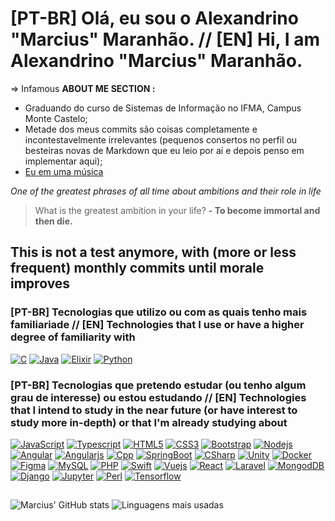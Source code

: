 <!--
**AlexandrinoMaranhao/AlexandrinoMaranhao** is a ✨ _special_ ✨ repository because its `README.md` (this file) appears on your GitHub profile.
Here are some ideas to get you started:
- 🔭 I’m currently working on ...
- 🌱 I’m currently learning ...
- 👯 I’m looking to collaborate on ...
- 🤔 I’m looking for help with ...
- 💬 Ask me about ...
- 📫 How to reach me: ...
- 😄 Pronouns: ...
- ⚡ Fun fact: ...
-->
# [PT-BR] Olá, eu sou o Alexandrino "Marcius" Maranhão. // [EN] Hi, I am Alexandrino "Marcius" Maranhão.
=> Infamous **ABOUT ME SECTION :**
- Graduando do curso de Sistemas de Informação no IFMA, Campus Monte Castelo;
- Metade dos meus commits são coisas completamente e incontestavelmente irrelevantes (pequenos consertos no perfil ou besteiras novas de Markdown que eu leio por aí e depois penso em implementar aqui);
- [Eu em uma música](https://open.spotify.com/intl-pt/track/0HZlND4giwzgolBpaNIRGV)

*One of the greatest phrases of all time about ambitions and their role in life*
> What is the greatest ambition in your life?
> **- To become immortal and then die.**


## This is not a test anymore, with (more or less frequent) monthly commits until morale improves

<!--
<div>
 <a href="https://www.instagram.com/daniel_korban_l/"><img src="https://img.shields.io/badge/Instagram-730F8A?style=for-the-badge&logo=instagram&logoColor=white"/></a>
 <a href="https://www.linkedin.com/in/daniel-lima-973a45227/"><img src="https://img.shields.io/badge/LinkedIn-0077B5?style=for-the-badge&logo=linkedin&logoColor=white"/></a>
 <a href="mailto:daniel99korban@gmail.com"><img src="https://img.shields.io/badge/Gmail-D14836?style=for-the-badge&logo=gmail&logoColor=white"/></a>
</div> [//]: -->

### [PT-BR] Tecnologias que utilizo ou com as quais tenho mais familiariade // [EN] Technologies that I use or have a higher degree of familiarity with 
[![C](https://img.shields.io/badge/C-00599C?style=for-the-badge&logo=c&logoColor=gold)](https://github.com/AlexandrinoMaranhao)
[![Java](https://img.shields.io/badge/Java-ED8B00?style=for-the-badge&logo=openjdk&logoColor=black)](https://github.com/AlexandrinoMaranhao)
[![Elixir](https://img.shields.io/badge/Elixir-100000?style=for-the-badge&logo=elixir&logoColor=gold)](https://github.com/AlexandrinoMaranhao)
[![Python](https://img.shields.io/badge/Python-00000F?style=for-the-badge&logo=python&logoColor=gold)](https://github.com/AlexandrinoMaranhao)

### [PT-BR] Tecnologias que pretendo estudar (ou tenho algum grau de interesse) ou estou estudando // [EN] Technologies that I intend to study in the near future (or have interest to study more in-depth) or that I'm already studying about
[![JavaScript](https://img.shields.io/badge/JavaScript-323330?style=for-the-badge&logo=javascript&logoColor=gold)](https://github.com/AlexandrinoMaranhao)
[![Typescript](https://img.shields.io/badge/TypeScript-007ACC?style=for-the-badge&logo=typescript&logoColor=gold)](https://github.com/AlexandrinoMaranhao)
[![HTML5](https://img.shields.io/badge/HTML5-E34F26?style=for-the-badge&logo=html5&logoColor=gold)](https://github.com/AlexandrinoMaranhao)
[![CSS3](https://img.shields.io/badge/CSS3-1572B6?style=for-the-badge&logo=css3&logoColor=gold)](https://github.com/AlexandrinoMaranhao)
[![Bootstrap](https://img.shields.io/badge/Bootstrap-563D7C?style=for-the-badge&logo=bootstrap&logoColor=gold)](https://github.com/AlexandrinoMaranhao)
[![Nodejs](https://img.shields.io/badge/Node.js-43853D?style=for-the-badge&logo=node.js&logoColor=gold)](https://github.com/AlexandrinoMaranhao)
[![Angular](https://img.shields.io/badge/Angular-DD0031?style=for-the-badge&logo=angular&logoColor=gold)](https://github.com/AlexandrinoMaranhao)
[![Angularjs](https://img.shields.io/badge/AngularJS-E23237?style=for-the-badge&logo=angularjs&logoColor=gold)](https://github.com/AlexandrinoMaranhao)
[![Cpp](https://img.shields.io/badge/C%2B%2B-00599C?style=for-the-badge&logo=c%2B%2B&logoColor=gold)](https://github.com/AlexandrinoMaranhao)
[![SpringBoot](https://img.shields.io/badge/Springboot-6DB33F?style=for-the-badge&logo=springboot&logoColor=gold)](https://github.com/AlexandrinoMaranhao)
[![CSharp](https://img.shields.io/badge/C%23-239120?style=for-the-badge&logo=c-sharp&logoColor=gold)](https://github.com/AlexandrinoMaranhao)
[![Unity](https://img.shields.io/badge/Unity-100000?style=for-the-badge&logo=unity&logoColor=gold)](https://github.com/AlexandrinoMaranhao)
[![Docker](https://img.shields.io/badge/Docker-100000?style=for-the-badge&logo=docker&logoColor=gold)](https://github.com/AlexandrinoMaranhao)
[![Figma](https://img.shields.io/badge/Figma-F24E1E?style=for-the-badge&logo=figma&logoColor=gold)](https://github.com/AlexandrinoMaranhao)
[![MySQL](https://img.shields.io/badge/MySQL-00000F?style=for-the-badge&logo=mysql&logoColor=gold)](https://github.com/AlexandrinoMaranhao)
[![PHP](https://img.shields.io/badge/PHP-777BB4?style=for-the-badge&logo=php&logoColor=gold)](https://github.com/AlexandrinoMaranhao)
[![Swift](https://img.shields.io/badge/Swift-FA7343?style=for-the-badge&logo=swift&logoColor=gold)](https://github.com/AlexandrinoMaranhao)
[![Vuejs](https://img.shields.io/badge/Vue.js-35495E?style=for-the-badge&logo=vue.js&logoColor=gold)](https://github.com/AlexandrinoMaranhao)
[![React](https://img.shields.io/badge/React-20232A?style=for-the-badge&logo=react&logoColor=gold)](https://github.com/AlexandrinoMaranhao)
[![Laravel](https://img.shields.io/badge/Laravel-FF2D20?style=for-the-badge&logo=laravel&logoColor=gold)](https://github.com/AlexandrinoMaranhao)
[![MongodDB](https://img.shields.io/badge/MongoDB-4EA94B?style=for-the-badge&logo=mongodb&logoColor=gold)](https://github.com/AlexandrinoMaranhao)
[![Django](https://img.shields.io/badge/Django-092E20?style=for-the-badge&logo=django&logoColor=gold)](https://github.com/AlexandrinoMaranhao)
[![Jupyter](https://img.shields.io/badge/Jupyter-F37626.svg?&style=for-the-badge&logo=Jupyter&logoColor=gold)](https://github.com/AlexandrinoMaranhao)
[![Perl](https://img.shields.io/badge/Perl-39457E?style=for-the-badge&logo=perl&logoColor=gold)](https://github.com/AlexandrinoMaranhao)
[![Tensorflow](https://img.shields.io/badge/TensorFlow-FF6F00?style=for-the-badge&logo=TensorFlow&logoColor=gold)](https://github.com/AlexandrinoMaranhao)
<!-- 
[![]()](https://github.com/AlexandrinoMaranhao)
-->
##
 ![Marcius' GitHub stats](https://github-readme-stats.vercel.app/api?username=alexandrinomaranhao&show_icons=true&count_private=true&theme=cobalt)
 ![Linguagens mais usadas](https://github-readme-stats.vercel.app/api/top-langs/?username=alexandrinomaranhao&layout=compact&langs_count=8&theme=cobalt)
